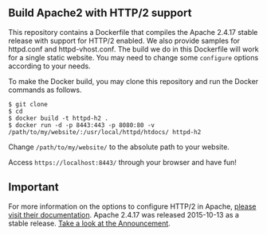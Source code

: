 ## Build Apache2 with HTTP/2 support

This repository contains a Dockerfile that compiles the Apache 2.4.17 stable release with support for HTTP/2 enabled. We also provide samples for httpd.conf and httpd-vhost.conf.
The build we do in this Dockerfile will work for a single static website. You may need to change some ```configure``` options according to your needs.

To make the Docker build, you may clone this repository and run the Docker commands as follows.

```
$ git clone 
$ cd 
$ docker build -t httpd-h2 .
$ docker run -d -p 8443:443 -p 8080:80 -v /path/to/my/website/:/usr/local/httpd/htdocs/ httpd-h2
```

Change ```/path/to/my/website/``` to the absolute path to your website.

Access ```https://localhost:8443/``` through your browser and have fun!

## Important

For more information on the options to configure HTTP/2 in Apache, [please visit their documentation].
Apache 2.4.17 was released 2015-10-13 as a stable release. [Take a look at the Announcement].

[//]: #
[please visit their documentation]: <http://httpd.apache.org/docs/2.4/mod/mod_http2.html>
[Take a look at the Announcement]: <http://www.apache.org/dist/httpd/Announcement2.4.html>

